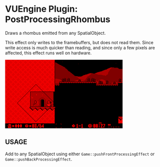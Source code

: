 VUEngine Plugin: PostProcessingRhombus
======================================

Draws a rhombus emitted from any SpatialObject.
 
This effect only writes to the framebuffers, but does not read them. Since write access is much quicker than reading, and since only a few pixels are affected, this effect runs well on hardware. 

![Preview Image](preview.png)


USAGE
-----

Add to any SpatialObject using either `Game::pushFrontProcessingEffect` or `Game::pushBackProcessingEffect`. 
